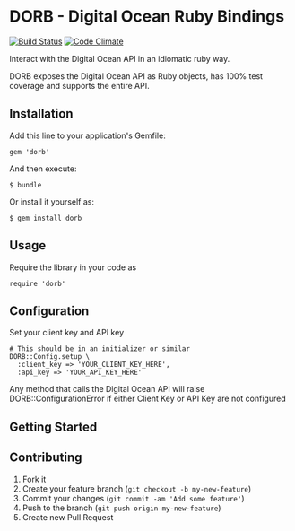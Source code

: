 # DORB - Digital Ocean Ruby Bindings
[![Build Status](https://travis-ci.org/exempla/dorb.png)](https://travis-ci.org/exempla/dorb)
[![Code Climate](https://codeclimate.com/github/exempla/dorb.png)](https://codeclimate.com/github/exempla/dorb)

Interact with the Digital Ocean API in an idiomatic ruby way.

DORB exposes the Digital Ocean API as Ruby objects, has 100% test coverage and supports the entire API.

## Installation

Add this line to your application's Gemfile:

    gem 'dorb'

And then execute:

    $ bundle

Or install it yourself as:

    $ gem install dorb

## Usage

Require the library in your code as

    require 'dorb'


## Configuration

Set your client key and API key

    # This should be in an initializer or similar
    DORB::Config.setup \
      :client_key => 'YOUR_CLIENT_KEY_HERE',
      :api_key => 'YOUR_API_KEY_HERE'

Any method that calls the Digital Ocean API will raise DORB::ConfigurationError if either Client Key or API Key are not configured

## Getting Started



## Contributing

1. Fork it
2. Create your feature branch (`git checkout -b my-new-feature`)
3. Commit your changes (`git commit -am 'Add some feature'`)
4. Push to the branch (`git push origin my-new-feature`)
5. Create new Pull Request
